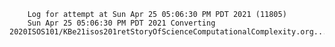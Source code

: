         Log for attempt at Sun Apr 25 05:06:30 PM PDT 2021 (11805)
        Sun Apr 25 05:06:30 PM PDT 2021 Converting 2020ISOS101/KBe21isos201retStoryOfScienceComputationalComplexity.org...
